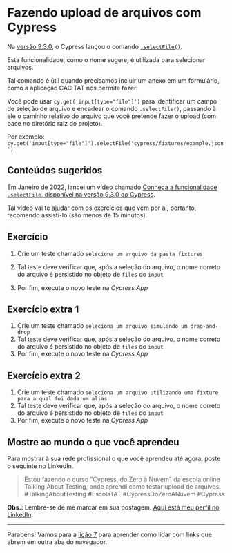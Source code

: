 # Fazendo upload de arquivos com Cypress

Na [versão 9.3.0](https://docs.cypress.io/guides/references/changelog#9-3-0), o Cypress lançou o comando [`.selectFile()`](https://docs.cypress.io/api/commands/selectfile).

Esta funcionalidade, como o nome sugere, é utilizada para selecionar arquivos.

Tal comando é útil quando precisamos incluir um anexo em um formulário, como a aplicação CAC TAT nos permite fazer.

Você pode usar `cy.get('input[type="file"]')` para identificar um campo de seleção de arquivo e encadear o comando `.selectFile()`, passando à ele o caminho relativo do arquivo que você pretende fazer o upload (com base no diretório raiz do projeto).

Por exemplo: `cy.get('input[type="file"]').selectFile('cypress/fixtures/example.json')`

## Conteúdos sugeridos

Em Janeiro de 2022, lancei um vídeo chamado [Conheça a funcionalidade `.selectFile`, disponível na versão 9.3.0 do Cypress](https://youtu.be/xwltoOnmfVE).

Tal vídeo vai te ajudar com os exercícios que vem por aí, portanto, recomendo assistí-lo (são menos de 15 minutos).

## Exercício
1. Crie um teste chamado `seleciona um arquivo da pasta fixtures`

2. Tal teste deve verificar que, após a seleção do arquivo, o nome correto do arquivo é persistido no objeto de `files` do `input`
3. Por fim, execute o novo teste na _Cypress App_

## Exercício extra 1

1. Crie um teste chamado `seleciona um arquivo simulando um drag-and-drop`
2. Tal teste deve verificar que, após a seleção do arquivo, o nome correto do arquivo é persistido no objeto de `files` do `input`
3. Por fim, execute o novo teste na _Cypress App_

## Exercício extra 2

1. Crie um teste chamado `seleciona um arquivo utilizando uma fixture para a qual foi dada um alias`
2. Tal teste deve verificar que, após a seleção do arquivo, o nome correto do arquivo é persistido no objeto de `files` do `input`
3. Por fim, execute o novo teste na _Cypress App_

## Mostre ao mundo o que você aprendeu

Para mostrar à sua rede profissional o que você aprendeu até agora, poste o seguinte no LinkedIn.

> Estou fazendo o curso "Cypress, do Zero à Nuvem" da escola online Talking About Testing, onde aprendi como testar upload de arquivos. #TalkingAboutTesting #EscolaTAT #CypressDoZeroANuvem #Cypress

**Obs.:** Lembre-se de me marcar em sua postagem. [Aqui está meu perfil no LinkedIn](https://www.linkedin.com/in/walmyr-lima-e-silva-filho).

___

Parabéns! Vamos para a [lição 7](./07.md) para aprender como lidar com links que abrem em outra aba do navegador.
